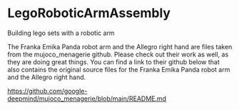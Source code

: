 # LegoRoboticArmAssembly
Building lego sets with a robotic arm

The Franka Emika Panda robot arm and the Allegro right hand are files taken from the mujoco_menagerie github. Please check out their work as well, as they are doing great things. You can find a link to their github below that also contains the original source files for the Franka Emika Panda robot arm and the Allegro right hand.

https://github.com/google-deepmind/mujoco_menagerie/blob/main/README.md
